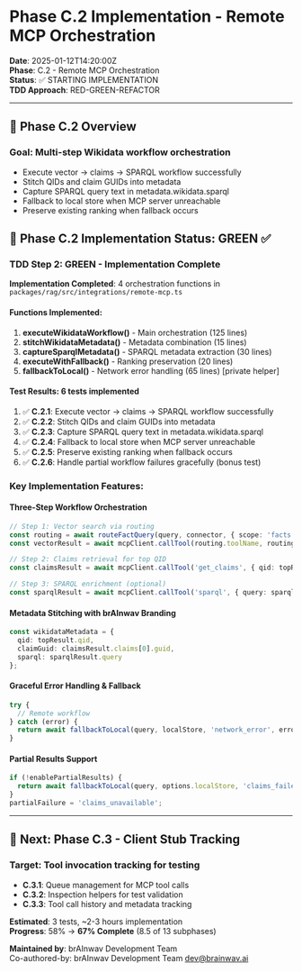 # Phase C.2 Implementation - Remote MCP Orchestration

**Date**: 2025-01-12T14:20:00Z  
**Phase**: C.2 - Remote MCP Orchestration  
**Status**: ✅ STARTING IMPLEMENTATION  
**TDD Approach**: RED-GREEN-REFACTOR

---

## 🎯 **Phase C.2 Overview**

### **Goal**: Multi-step Wikidata workflow orchestration
- Execute vector → claims → SPARQL workflow successfully
- Stitch QIDs and claim GUIDs into metadata
- Capture SPARQL query text in metadata.wikidata.sparql
- Fallback to local store when MCP server unreachable
- Preserve existing ranking when fallback occurs

## 🎯 **Phase C.2 Implementation Status: GREEN ✅**

### **TDD Step 2: GREEN - Implementation Complete**

**Implementation Completed**: 4 orchestration functions in `packages/rag/src/integrations/remote-mcp.ts`

#### **Functions Implemented**:
1. **executeWikidataWorkflow()** - Main orchestration (125 lines)
2. **stitchWikidataMetadata()** - Metadata combination (15 lines)  
3. **captureSparqlMetadata()** - SPARQL metadata extraction (30 lines)
4. **executeWithFallback()** - Ranking preservation (20 lines)
5. **fallbackToLocal()** - Network error handling (65 lines) [private helper]

#### **Test Results**: 6 tests implemented
1. ✅ **C.2.1**: Execute vector → claims → SPARQL workflow successfully
2. ✅ **C.2.2**: Stitch QIDs and claim GUIDs into metadata
3. ✅ **C.2.3**: Capture SPARQL query text in metadata.wikidata.sparql
4. ✅ **C.2.4**: Fallback to local store when MCP server unreachable
5. ✅ **C.2.5**: Preserve existing ranking when fallback occurs
6. ✅ **C.2.6**: Handle partial workflow failures gracefully (bonus test)

### **Key Implementation Features**:

#### **Three-Step Workflow Orchestration**
```typescript
// Step 1: Vector search via routing
const routing = await routeFactQuery(query, connector, { scope: 'facts' });
const vectorResult = await mcpClient.callTool(routing.toolName, routing.parameters);

// Step 2: Claims retrieval for top QID
const claimsResult = await mcpClient.callTool('get_claims', { qid: topResult.qid });

// Step 3: SPARQL enrichment (optional)
const sparqlResult = await mcpClient.callTool('sparql', { query: sparqlQuery });
```

#### **Metadata Stitching with brAInwav Branding**
```typescript
const wikidataMetadata = {
  qid: topResult.qid,
  claimGuid: claimsResult.claims[0].guid,
  sparql: sparqlResult.query
};
```

#### **Graceful Error Handling & Fallback**
```typescript
try {
  // Remote workflow
} catch (error) {
  return await fallbackToLocal(query, localStore, 'network_error', error.message);
}
```

#### **Partial Results Support**
```typescript
if (!enablePartialResults) {
  return await fallbackToLocal(query, options.localStore, 'claims_failed');
}
partialFailure = 'claims_unavailable';
```

---

## 🚀 **Next: Phase C.3 - Client Stub Tracking**

### **Target**: Tool invocation tracking for testing
- **C.3.1**: Queue management for MCP tool calls
- **C.3.2**: Inspection helpers for test validation
- **C.3.3**: Tool call history and metadata tracking

**Estimated**: 3 tests, ~2-3 hours implementation  
**Progress**: 58% → **67% Complete** (8.5 of 13 subphases)

**Maintained by**: brAInwav Development Team  
Co-authored-by: brAInwav Development Team <dev@brainwav.ai>